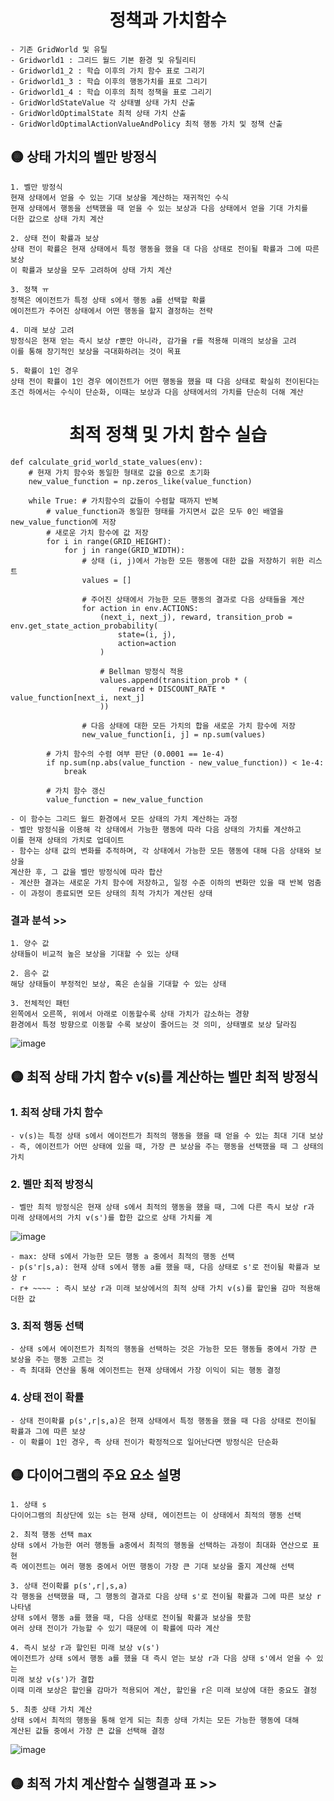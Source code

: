 <div align="center">
  <h1>정책과 가치함수</h1>
</div>

```
- 기존 GridWorld 및 유틸
- Gridworld1 : 그리드 월드 기본 환경 및 유틸리티
- Gridworld1_2 : 학습 이후의 가치 함수 표로 그리기
- Gridworld1_3 : 학습 이후의 행동가치를 표로 그리기
- Gridworld1_4 : 학습 이후의 최적 정책을 표로 그리기
- GridWorldStateValue 각 상태별 상태 가치 산출
- GridWorldOptimalState 최적 상태 가치 산출
- GridWorldOptimalActionValueAndPolicy 최적 행동 가치 및 정책 산출
```
## 🟡 상태 가치의 벨만 방정식
```
1. 벨만 방정식
현재 상태에서 얻을 수 있는 기대 보상을 계산하는 재귀적인 수식
현재 상태에서 행동을 선택했을 때 얻을 수 있는 보상과 다음 상태에서 얻을 기대 가치를
더한 값으로 상태 가치 계산

2. 상태 전이 확률과 보상
상태 전이 확률은 현재 상태에서 특정 행동을 했을 대 다음 상태로 전이될 확률과 그에 따른 보상
이 확률과 보상을 모두 고려하여 상태 가치 계산

3. 정책 ㅠ
정책은 에이전트가 특정 상태 s에서 행동 a를 선택할 확률
에이전트가 주어진 상태에서 어떤 행동을 할지 결정하는 전략

4. 미래 보상 고려
방정식은 현재 얻는 즉시 보상 r뿐만 아니라, 감가율 r를 적용해 미래의 보상을 고려
이를 통해 장기적인 보상을 극대화하려는 것이 목표

5. 확률이 1인 경우
상태 전이 확률이 1인 경우 에이전트가 어떤 행동을 했을 때 다음 상태로 확실히 전이된다는
조건 하에서는 수식이 단순화, 이때는 보상과 다음 상태에서의 가치를 단순히 더해 계산 
```

<div align="center">
  <h1>최적 정책 및 가치 함수 실습</h1>
</div>

```
def calculate_grid_world_state_values(env):
    # 현재 가치 함수와 동일한 형태로 값을 0으로 초기화
    new_value_function = np.zeros_like(value_function)

    while True: # 가치함수의 값들이 수렴할 때까지 반복
        # value_function과 동일한 형태를 가지면서 값은 모두 0인 배열을 new_value_function에 저장
        # 새로운 가치 함수에 값 저장
        for i in range(GRID_HEIGHT):
            for j in range(GRID_WIDTH):
                # 상태 (i, j)에서 가능한 모든 행동에 대한 값을 저장하기 위한 리스트
                values = []
                
                # 주어진 상태에서 가능한 모든 행동의 결과로 다음 상태들을 계산
                for action in env.ACTIONS:
                    (next_i, next_j), reward, transition_prob = env.get_state_action_probability(
                        state=(i, j),
                        action=action
                    )

                    # Bellman 방정식 적용
                    values.append(transition_prob * (
                        reward + DISCOUNT_RATE * value_function[next_i, next_j]
                    ))

                # 다음 상태에 대한 모든 가치의 합을 새로운 가치 함수에 저장
                new_value_function[i, j] = np.sum(values)

        # 가치 함수의 수렴 여부 판단 (0.0001 == 1e-4)
        if np.sum(np.abs(value_function - new_value_function)) < 1e-4:
            break

        # 가치 함수 갱신
        value_function = new_value_function
```
```
- 이 함수는 그리드 월드 환경에서 모든 상태의 가치 계산하는 과정
- 벨만 방정식을 이용해 각 상태에서 가능한 행동에 따라 다음 상태의 가치를 계산하고
이를 현재 상태의 가치로 업데이트
- 함수는 상태 값의 변화를 추적하며, 각 상태에서 가능한 모든 행동에 대해 다음 상태와 보상을
계산한 후, 그 값을 벨만 방정식에 따라 합산
- 계산한 결과는 새로운 가치 함수에 저장하고, 일정 수준 이하의 변화만 있을 때 반복 멈춤
- 이 과정이 종료되면 모든 상태의 최적 가치가 계산된 상태 
```
### 결과 분석 >>
```
1. 양수 값
상태들이 비교적 높은 보상을 기대할 수 있는 상태

2. 음수 값
해당 상태들이 부정적인 보상, 혹은 손실을 기대할 수 있는 상태

3. 전체적인 패턴
왼쪽에서 오른쪽, 위에서 아래로 이동할수록 상태 가치가 감소하는 경향
환경에서 특정 방향으로 이동할 수록 보상이 줄어드는 것 의미, 상태별로 보상 달라짐 
```
![image](https://github.com/user-attachments/assets/5890af36-d15e-490a-b944-4ebb45c2e13d)

## 🟡 최적 상태 가치 함수 v(s)를 계산하는 벨만 최적 방정식
### 1. 최적 상태 가치 함수
```
- v(s)는 특정 상태 s에서 에이전트가 최적의 행동을 했을 때 얻을 수 있는 최대 기대 보상
- 즉, 에이전트가 어떤 상태에 있을 때, 가장 큰 보상을 주는 행동을 선택했을 때 그 상태의 가치
```
### 2. 벨만 최적 방정식
```
- 벨만 최적 방정식은 현재 상태 s에서 최적의 행동을 했을 때, 그에 다른 즉시 보상 r과
미래 상태에서의 가치 v(s')를 합한 값으로 상태 가치를 계
```
![image](https://github.com/user-attachments/assets/7fb95763-c7fe-4fb7-acac-c49cdeb0682c)
```
- max: 상태 s에서 가능한 모든 행동 a 중에서 최적의 행동 선택
- p(s'r|s,a): 현재 상태 s에서 행동 a를 했을 때, 다음 상태로 s'로 전이될 확률과 보상 r
- r+ ~~~~ : 즉시 보상 r과 미래 보상에서의 최적 상태 가치 v(s)를 할인율 감마 적용해 더한 값
```
### 3. 최적 행동 선택
```
- 상태 s에서 에이전트가 최적의 행동을 선택하는 것은 가능한 모든 행동들 중에서 가장 큰 보상을 주는 행동 고르는 것
- 즉 최대화 연산을 통해 에이전트는 현재 상태에서 가장 이익이 되는 행동 결정 
```
### 4. 상태 전이 확률
```
- 상태 전이확률 p(s',r|s,a)은 현재 상태에서 특정 행동을 했을 때 다음 상태로 전이될 확률과 그에 따른 보상
- 이 확률이 1인 경우, 즉 상태 전이가 확정적으로 일어난다면 방정식은 단순화 
```

## 🟡 다이어그램의 주요 요소 설명 
```
1. 상태 s
다이어그램의 최상단에 있는 s는 현재 상태, 에이전트는 이 상태에서 최적의 행동 선택

2. 최적 행동 선택 max
상태 s에서 가능한 여러 행동들 a중에서 최적의 행동을 선택하는 과정이 최대화 연산으로 표현
즉 에이전트는 여러 행동 중에서 어떤 행동이 가장 큰 기대 보상을 줄지 계산해 선택

3. 상태 전이확률 p(s',r|,s,a)
각 행동을 선택했을 때, 그 행동의 결과로 다음 상태 s'로 전이될 확률과 그에 따른 보상 r 나타냄
상태 s에서 행동 a를 했을 때, 다음 상태로 전이될 확률과 보상을 뜻함
여러 상태 전이가 가능할 수 있기 때문에 이 확률에 따라 계산

4. 즉시 보상 r과 할인된 미래 보상 v(s')
에이전트가 상태 s에서 행동 a를 했을 대 즉시 얻는 보상 r과 다음 상태 s'에서 얻을 수 있는
미래 보상 v(s')가 결합
이때 미래 보상은 할인율 감마가 적용되어 계산, 할인율 r은 미래 보상에 대한 중요도 결정

5. 최종 상태 가치 계산
상태 s에서 최적의 행동을 통해 얻게 되는 최종 상태 가치는 모든 가능한 행동에 대해
계산된 값들 중에서 가장 큰 값을 선택해 결정 
```
![image](https://github.com/user-attachments/assets/239bb72a-0fc7-44fa-a9f6-27bf6bfeecbc)

## 🟡 최적 가치 계산함수 실행결과 표 >>
```

```







